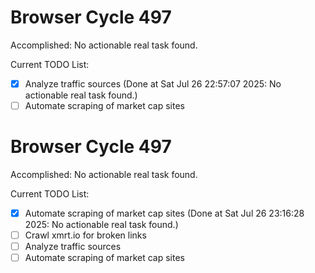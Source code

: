 # Browser Cycle 497

Accomplished: No actionable real task found.

Current TODO List:

- [x] Analyze traffic sources  (Done at Sat Jul 26 22:57:07 2025: No actionable real task found.)
- [ ] Automate scraping of market cap sites

# Browser Cycle 497

Accomplished: No actionable real task found.

Current TODO List:

- [x] Automate scraping of market cap sites  (Done at Sat Jul 26 23:16:28 2025: No actionable real task found.)
- [ ] Crawl xmrt.io for broken links
- [ ] Analyze traffic sources
- [ ] Automate scraping of market cap sites